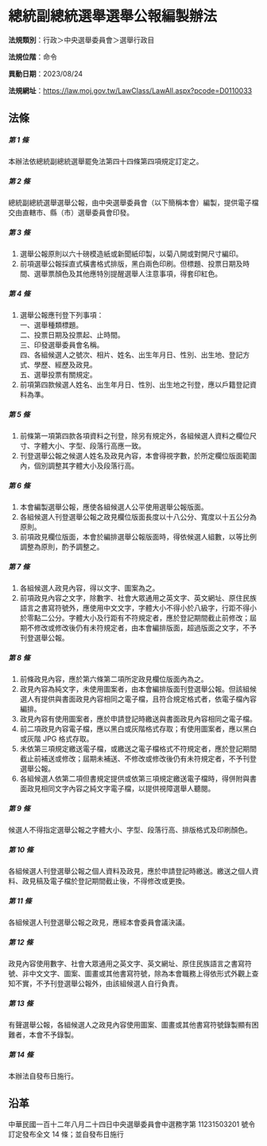 # 總統副總統選舉選舉公報編製辦法




**法規類別**：行政＞中央選舉委員會＞選舉行政目

**法規位階**：命令

**異動日期**：2023/08/24  

**法規網址**：https://law.moj.gov.tw/LawClass/LawAll.aspx?pcode=D0110033



## 法條
##### 第 1 條
本辦法依總統副總統選舉罷免法第四十四條第四項規定訂定之。

##### 第 2 條
總統副總統選舉選舉公報，由中央選舉委員會（以下簡稱本會）編製，提供電子檔交由直轄市、縣（市）選舉委員會印發。

##### 第 3 條
1. 選舉公報原則以六十磅模造紙或新聞紙印製，以菊八開或對開尺寸編印。
1. 前項選舉公報採直式橫書格式排版，黑白兩色印刷。但標題、投票日期及時間、選舉票顏色及其他應特別提醒選舉人注意事項，得套印紅色。

##### 第 4 條
1. 選舉公報應刊登下列事項：  
一、選舉種類標題。  
二、投票日期及投票起、止時間。  
三、印發選舉委員會名稱。  
四、各組候選人之號次、相片、姓名、出生年月日、性別、出生地、登記方式、學歷、經歷及政見。  
五、選舉投票有關規定。
1. 前項第四款候選人姓名、出生年月日、性別、出生地之刊登，應以戶籍登記資料為準。

##### 第 5 條
1. 前條第一項第四款各項資料之刊登，除另有規定外，各組候選人資料之欄位尺寸、字體大小、字型、段落行高應一致。
1. 刊登選舉公報之候選人姓名及政見內容，本會得視字數，於所定欄位版面範圍內，個別調整其字體大小及段落行高。

##### 第 6 條
1. 本會編製選舉公報，應使各組候選人公平使用選舉公報版面。
1. 各組候選人刊登選舉公報之政見欄位版面長度以十八公分、寬度以十五公分為原則。
1. 前項政見欄位版面，本會於編排選舉公報版面時，得依候選人組數，以等比例調整為原則，酌予調整之。

##### 第 7 條
1. 各組候選人政見內容，得以文字、圖案為之。
1. 前項政見內容之文字，除數字、社會大眾通用之英文字、英文網址、原住民族語言之書寫符號外，應使用中文文字，字體大小不得小於八級字，行距不得小於零點二公分。字體大小及行距有不符規定者，應於登記期間截止前修改；屆期不修改或修改後仍有未符規定者，由本會編排版面，超過版面之文字，不予刊登選舉公報。

##### 第 8 條
1. 前條政見內容，應於第六條第二項所定政見欄位版面內為之。
1. 政見內容為純文字，未使用圖案者，由本會編排版面刊登選舉公報。但該組候選人有提供與書面政見內容相同之電子檔，且符合規定格式者，依電子檔內容編排。
1. 政見內容有使用圖案者，應於申請登記時繳送與書面政見內容相同之電子檔。
1. 前二項政見內容電子檔，應以黑白或灰階格式存取；有使用圖案者，應以黑白或灰階 JPG  格式存取。
1. 未依第三項規定繳送電子檔，或繳送之電子檔格式不符規定者，應於登記期間截止前補送或修改；屆期未補送、不修改或修改後仍有未符規定者，不予刊登選舉公報。
1. 各組候選人依第二項但書規定提供或依第三項規定繳送電子檔時，得併附與書面政見相同文字內容之純文字電子檔，以提供視障選舉人聽閱。

##### 第 9 條
候選人不得指定選舉公報之字體大小、字型、段落行高、排版格式及印刷顏色。

##### 第 10 條
各組候選人刊登選舉公報之個人資料及政見，應於申請登記時繳送。繳送之個人資料、政見稿及電子檔於登記期間截止後，不得修改或更換。

##### 第 11 條
各組候選人刊登選舉公報之政見，應經本會委員會議決議。

##### 第 12 條
政見內容使用數字、社會大眾通用之英文字、英文網址、原住民族語言之書寫符號、非中文文字、圖案、圖畫或其他書寫符號，除為本會職務上得依形式外觀上查知不實，不予刊登選舉公報外，由該組候選人自行負責。

##### 第 13 條
有聲選舉公報，各組候選人之政見內容使用圖案、圖畫或其他書寫符號錄製顯有困難者，本會不予錄製。

##### 第 14 條
本辦法自發布日施行。

## 沿革
中華民國一百十二年八月二十四日中央選舉委員會中選務字第 11231503201  號令訂定發布全文 14 條；並自發布日施行
